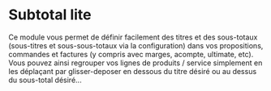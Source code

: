 Subtotal lite
========================
Ce module vous permet de définir facilement des titres et des sous-totaux (sous-titres et sous-sous-totaux via la configuration) dans vos propositions, commandes et factures (y compris avec marges, acompte, ultimate, etc). Vous pouvez ainsi regrouper vos lignes de produits / service simplement en les déplaçant par glisser-deposer en dessous du titre désiré ou au dessus du sous-total désiré... 
